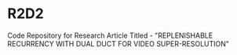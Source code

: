 # R2D2
Code Repository for Research Article Titled - "REPLENISHABLE RECURRENCY WITH DUAL DUCT FOR VIDEO SUPER-RESOLUTION"
